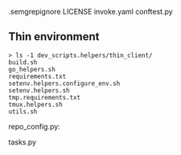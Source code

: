 .semgrepignore
LICENSE
invoke.yaml
conftest.py

## Thin environment

```
> ls -1 dev_scripts.helpers/thin_client/
build.sh
go_helpers.sh
requirements.txt
setenv.helpers.configure_env.sh
setenv.helpers.sh
tmp.requirements.txt
tmux.helpers.sh
utils.sh
```

repo_config.py:

tasks.py
